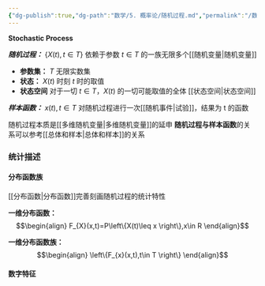 ```yaml
---
{"dg-publish":true,"dg-path":"数学/5. 概率论/随机过程.md","permalink":"/数学/5. 概率论/随机过程/","dgPassFrontmatter":true,"noteIcon":"","created":"2024-10-08T17:23:44.312+08:00","updated":"2025-04-14T11:45:38.523+08:00"}
---
```


**Stochastic Process**  

***随机过程：***  $\left\{X(t),t \in T \right\}$
依赖于参数 $t\in T$ 的一族无限多个[[随机变量\|随机变量]]
- **参数集：**   $T$   无限实数集
- **状态：**  $X(t)$   时刻 $t$ 时的取值
- **状态空间**
	对于一切 $t\in T$，$X(t)$ 的一切可能取值的全体
	[[状态空间\|状态空间]]

***样本函数：***  $x(t),t \in T$
对随机过程进行一次[[随机事件\|试验]]，结果为 t 的函数


随机过程本质是[[多维随机变量\|多维随机变量]]的延申
**随机过程与样本函数**的关系可以参考[[总体和样本\|总体和样本]]的关系

### 统计描述

#### 分布函数族
[[分布函数\|分布函数]]完善刻画随机过程的统计特性

**一维分布函数：**
$$\begin{align}
F_{X}(x,t)=P\left\{X(t)\leq x \right\},x\in R
\end{align}$$

**一维分布函数族：**
$$\begin{align}
\left\{F_{x}(x,t),t\in T \right\}
\end{align}$$

#### 数字特征

